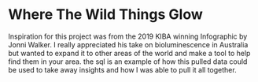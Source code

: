 # Where The Wild Things Glow 
Inspiration for this project was from the 2019 KIBA winning Infographic by Jonni Walker. I really appreciated his take on bioluminescence in Australia but wanted to expand it to other areas of the world and make a tool to help find them in your area.  the sql is an example of how this pulled data could be used to take away insights and how I was able to pull it all together.  
